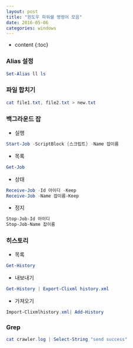 ```yaml
---
layout: post
title: "윈도우 파워쉘 명령어 모음"
date: 2016-05-06
categories: windows
---
```


* content
{:toc}

### Alias 설정

```powershell
Set-Alias ll ls
```


### 파일 합치기

```powershell
cat file1.txt, file2.txt > new.txt
```


### 백그라운드 잡

- 실행

```powershell
Start-Job -ScriptBlock {스크립트} -Name 잡이름
```

- 목록

```powershell
Get-Job
```

- 상태

```powershell
Receive-Job -Id 아이디 -Keep
Receive-Job -Name 잡이름-Keep
```

- 정지

```powershell
Stop-Job-Id 아이디
Stop-Job-Name 잡이름
```


### 히스토리

- 목록

```powershell
Get-History
```

- 내보내기

```powershell
Get-History | Export-Clixml history.xml
```

- 가져오기

```powershell
Import-Clixmlhistory.xml| Add-History
```


### Grep

```powershell
cat crawler.log | Select-String "send success"
```